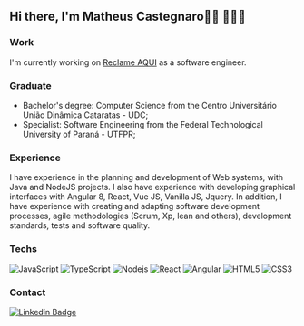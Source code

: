 ## Hi there, I'm Matheus Castegnaro👋🏼 👨🏻‍💻

### Work 
I'm currently working on [Reclame AQUI](https://www.reclameaqui.com.br) as a software engineer.

### Graduate
- Bachelor's degree: Computer Science from the Centro Universitário União Dinâmica Cataratas - UDC;
- Specialist: Software Engineering from the Federal Technological University of Paraná - UTFPR;

### Experience 
I have experience in the planning and development of Web systems, with Java and NodeJS projects. I also have experience with developing graphical interfaces with  Angular 8, React, Vue JS, Vanilla JS, Jquery. In addition, I have experience with creating and adapting software development processes, agile methodologies (Scrum, Xp, lean and others), development standards, tests and software quality.

### Techs
![JavaScript](https://img.shields.io/badge/-JavaScript-black?style=flat-square&logo=javascript)
![TypeScript](https://img.shields.io/badge/-TypeScript-007ACC?style=flat-square&logo=typescript)
![Nodejs](https://img.shields.io/badge/-Nodejs-black?style=flat-square&logo=Node.js)
![React](https://img.shields.io/badge/-React-black?style=flat-square&logo=react)
![Angular](https://img.shields.io/badge/-Angular-red?style=flat-square&logo=angular)
![HTML5](https://img.shields.io/badge/-HTML5-E34F26?style=flat-square&logo=html5&logoColor=white)
![CSS3](https://img.shields.io/badge/-CSS3-1572B6?style=flat-square&logo=css3)

### Contact 
[![Linkedin Badge](https://img.shields.io/badge/-Linkedin-blue?style=flat-square&logo=Linkedin&link=https://www.linkedin.com/in/matheus-felipe-bonetti-castegnaro-04a093a1/)](https://www.linkedin.com/in/matheus-felipe-bonetti-castegnaro-04a093a1/)
